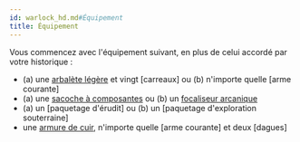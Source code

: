 ```yaml
---
id: warlock_hd.md#Équipement
title: Équipement
---
```


Vous commencez avec l'équipement suivant, en plus de celui accordé par votre historique :

* (a) une [arbalète légère](hd_equipment_arbalete_legere.md) et vingt [carreaux] ou (b) n'importe quelle [arme courante]
* (a) une [sacoche à composantes](hd_equipment_sacoche_a_composantes.md) ou (b) un [focaliseur arcanique](hd_equipment_properties_focaliseur_arcanique.md)
* (a) un [paquetage d'érudit] ou (b) un [paquetage d'exploration souterraine]
* une [armure de cuir](hd_equipment_armure_de_cuir.md), n'importe quelle [arme courante] et deux [dagues]


